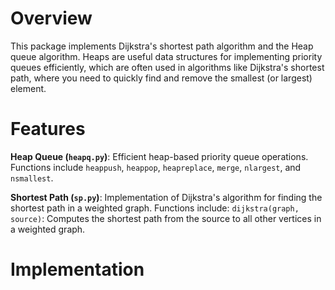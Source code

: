 # Overview
This package implements Dijkstra's shortest path algorithm and the Heap queue algorithm. Heaps are useful data structures for implementing priority queues efficiently, which are often used in algorithms like Dijkstra's shortest path, where you need to quickly find and remove the smallest (or largest) element.

# Features
  **Heap Queue (`heapq.py`)**: 
    Efficient heap-based priority queue operations.
    Functions include `heappush`, `heappop`, `heapreplace`, `merge`, `nlargest`, and `nsmallest`.
  
  **Shortest Path (`sp.py`)**:
    Implementation of Dijkstra's algorithm for finding the shortest path in a weighted graph.
    Functions include:
    `dijkstra(graph, source)`: Computes the shortest path from the source to all other vertices in a weighted graph.

# Implementation

    